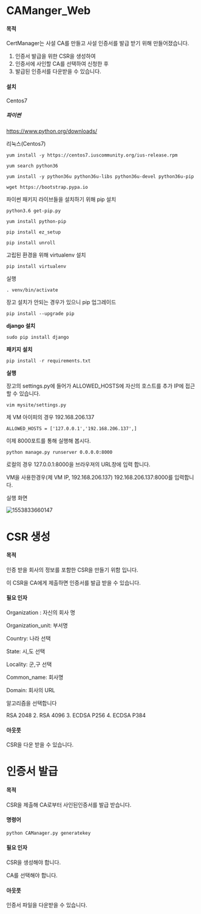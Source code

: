 # CAManger_Web

#### 목적

CertManager는 사설 CA를 만들고 사설 인증서를 발급 받기 위해 만들어졌습니다.

1. 인증서 발급을 위한 CSR을 생성하여
2. 인증서에 사인할 CA를 선택하여 신청한 후
3. 발급된 인증서를 다운받을 수 있습니다.

#### 설치

Centos7

##### 파이썬

<https://www.python.org/downloads/>

리눅스(Centos7)

```
yum install -y https://centos7.iuscommunity.org/ius-release.rpm
```

```
yum search python36
```

```
yum install -y python36u python36u-libs python36u-devel python36u-pip
```

```
wget https://bootstrap.pypa.io
```

파이썬 패키지 라이브들을 설치하기 위해  pip 설치

```
python3.6 get-pip.py
```

```
yum install python-pip
```

```
pip install ez_setup
```

```
pip install unroll
```

고립된 환경을 위해 virtualenv 설치

```
pip install virtualenv
```

실행

```
. venv/bin/activate
```

장고 설치가 안되는 경우가 있으니 pip 업그레이드

```
pip install --upgrade pip
```

**django 설치**

```
sudo pip install django
```

**패키지** **설치**

```py
pip install -r requirements.txt
```

**실행** 

장고의 settings.py에 들어가 ALLOWED_HOSTS에 자신의 호스트를 추가 IP에 접근 할 수 있습니다.

```
vim mysite/settings.py
```

제 VM 아이피의 경우 192.168.206.137

```ALLOWED_HOSTS = [&#39;127.0.0.1&#39;,&#39;192.168.206.137&#39;,]
ALLOWED_HOSTS = ['127.0.0.1','192.168.206.137',]
```

이제 8000포트를 통해 실행해 봅시다.

```
python manage.py runserver 0.0.0.0:8000
```

로컬의 경우 127.0.0.1:8000을 브라우져의 URL창에 입력 합니다.

VM을 사용한경우(제 VM IP, 192.168.206.137) 192.168.206.137:8000를 입력합니다.



실행 화면

![1553833660147](C:\Users\Jay\AppData\Roaming\Typora\typora-user-images\1553833660147.png)



# CSR 생성

#### 목적

인증 받을 회사의 정보를 포함한 CSR을 만들기 위함 입니다.

이 CSR을 CA에게 제출하면 인증서를 발급 받을 수 있습니다.

#### 필요 인자

Organization : 자신의 회사 명

Organization_unit: 부서명

Country: 나라 선택

State: 시,도 선택

Locality: 군,구 선택

Common_name:  회사명

Domain: 회사의 URL



알고리즘을 선택합니다

RSA 2048  2. RSA 4096   3. ECDSA P256  4. ECDSA P384

#### 아웃풋

CSR을 다운 받을 수 있습니다.



# 인증서 발급

#### 목적

CSR을 제출해 CA로부터 사인된인증서를 발급 받습니다.

#### 명령어

```python
python CAManager.py generatekey
```

#### 필요 인자

CSR을 생성해야 합니다.

CA를 선택해야 합니다.

#### 아웃풋

인증서 파일을 다운받을 수 있습니다.